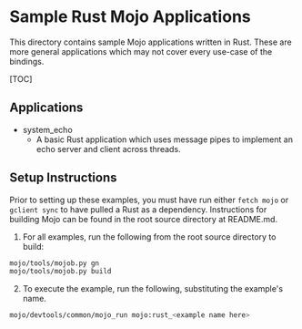 # Sample Rust Mojo Applications

This directory contains sample Mojo applications written in Rust. These are
more general applications which may not cover every use-case of the bindings.

[TOC]

## Applications

*   system_echo
    *   A basic Rust application which uses message pipes to implement an
        echo server and client across threads.

## Setup Instructions

Prior to setting up these examples, you must have run either `fetch mojo` or
`gclient sync` to have pulled a Rust as a dependency. Instructions for building
Mojo can be found in the root source directory at README.md.

1.  For all examples, run the following from the root source directory to
    build:

```bash
mojo/tools/mojob.py gn
mojo/tools/mojob.py build
```

2.  To execute the example, run the following, substituting the example's
    name.

```bash
mojo/devtools/common/mojo_run mojo:rust_<example name here>
```

